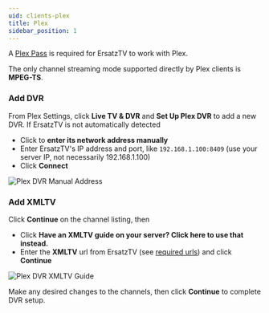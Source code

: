 ```yaml
---
uid: clients-plex
title: Plex
sidebar_position: 1
---
```


A [Plex Pass](https://www.plex.tv/plex-pass/) is required for ErsatzTV to work with Plex.

The only channel streaming mode supported directly by Plex clients is **MPEG-TS**.

### Add DVR

From Plex Settings, click **Live TV & DVR** and  **Set Up Plex DVR** to add a new DVR.
If ErsatzTV is not automatically detected

  * Click to **enter its network address manually**
  * Enter ErsatzTV's IP address and port, like `192.168.1.100:8409` (use your server IP, not necessarily 192.168.1.100)
  * Click **Connect**

![Plex DVR Manual Address](/images/docs/plex-dvr-manual-address.png)

### Add XMLTV

Click **Continue** on the channel listing, then

  * Click **Have an XMLTV guide on your server? Click here to use that instead.**
  * Enter the **XMLTV** url from ErsatzTV (see [required urls](/docs/clients/#required-urls)) and click **Continue**

![Plex DVR XMLTV Guide](/images/docs/plex-dvr-xmltv-guide.png)

Make any desired changes to the channels, then click **Continue** to complete DVR setup.

